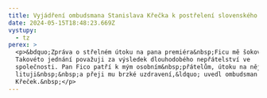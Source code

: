 ```yaml
---
title: Vyjádření ombudsmana Stanislava Křečka k postřelení slovenského premiéra Fica
date: 2024-05-15T18:48:23.669Z
vystupy:
  - tz
perex: >
  <p>&bdquo;Zpráva o střelném útoku na pana premiéra&nbsp;Ficu mě šokovala.
  Takovéto jednání považuji za výsledek dlouhodobého nepřátelství ve
  společnosti. Pan Fico patří k mým osobním&nbsp;přátelům, útoku na něj velice
  lituji&nbsp;&nbsp;a přeji mu brzké uzdravení,&ldquo; uvedl ombudsman Stanislav
  Křeček.&nbsp;</p>
---
```

